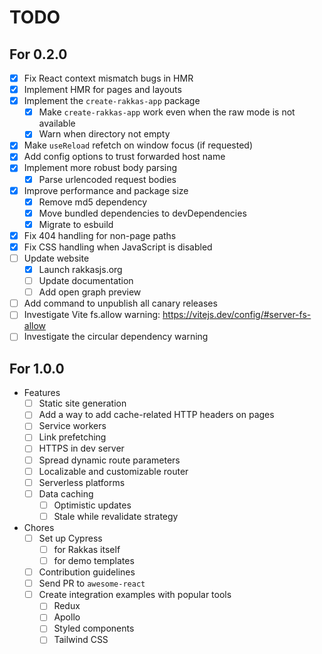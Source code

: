 # TODO

## For 0.2.0
- [x] Fix React context mismatch bugs in HMR
- [x] Implement HMR for pages and layouts
- [x] Implement the `create-rakkas-app` package
	- [x] Make `create-rakkas-app` work even when the raw mode is not available
	- [x] Warn when directory not empty
- [x] Make `useReload` refetch on window focus (if requested)
- [x] Add config options to trust forwarded host name
- [x] Implement more robust body parsing
  - [x] Parse urlencoded request bodies
- [x] Improve performance and package size
  - [x] Remove md5 dependency
  - [x] Move bundled dependencies to devDependencies
  - [x] Migrate to esbuild
- [x] Fix 404 handling for non-page paths
- [x] Fix CSS handling when JavaScript is disabled
- [ ] Update website
  - [x] Launch rakkasjs.org
  - [ ] Update documentation
  - [ ] Add open graph preview
- [ ] Add command to unpublish all canary releases
- [ ] Investigate Vite fs.allow warning: https://vitejs.dev/config/#server-fs-allow
- [ ] Investigate the circular dependency warning

## For 1.0.0
- Features
  - [ ] Static site generation
  - [ ] Add a way to add cache-related HTTP headers on pages
  - [ ] Service workers
  - [ ] Link prefetching
  - [ ] HTTPS in dev server
  - [ ] Spread dynamic route parameters
  - [ ] Localizable and customizable router
  - [ ] Serverless platforms
  - [ ] Data caching
  	- [ ] Optimistic updates
  	- [ ] Stale while revalidate strategy
- Chores
  - [ ] Set up Cypress
    - [ ] for Rakkas itself
    - [ ] for demo templates
  - [ ] Contribution guidelines
  - [ ] Send PR to `awesome-react`
  - [ ] Create integration examples with popular tools
    - [ ] Redux
    - [ ] Apollo
    - [ ] Styled components
    - [ ] Tailwind CSS
